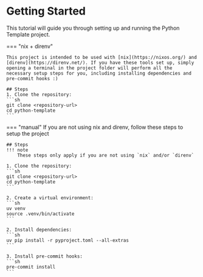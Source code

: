 # Getting Started 

This tutorial will guide you through setting up and running the Python Template project.

=== "nix + direnv" 

    This project is intended to be used with [nix](https://nixos.org/) and [direnv](https://direnv.net/). If you have these tools set up, simply opening a terminal in the project folder will perform all the necessary setup steps for you, including installing dependencies and pre-commit hooks :) 

    ## Steps
    1. Clone the repository:
    ```sh
    git clone <repository-url>
    cd python-template
    ```

=== "manual"
    If you are not using nix and direnv, follow these steps to setup the project

    ## Steps
    !!! note
        These steps only apply if you are not using `nix` and/or `direnv`

    1. Clone the repository:
    ```sh
    git clone <repository-url>
    cd python-template
    ```

    2. Create a virtual environment: 
    ```sh 
    uv venv
    source .venv/bin/activate
    ```
    
    2. Install dependencies:
    ```sh
    uv pip install -r pyproject.toml --all-extras
    ```

    3. Install pre-commit hooks:
    ```sh
    pre-commit install
    ```
